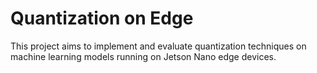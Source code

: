 # Quantization on Edge

This project aims to implement and evaluate quantization techniques on machine learning models running on Jetson Nano edge devices.
